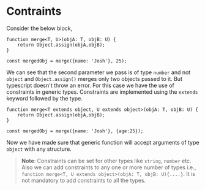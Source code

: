 # Contraints

Consider the below block,
```
function merge<T, U>(objA: T, objB: U) {
    return Object.assign(objA,objB);
}

const mergedObj = merge({name: 'Josh'}, 25);
```
We can see that the second parameter we pass is of type `number` and not `object` and `Object.assign()` merges only two objects passed to it. But typescript doesn't throw an error. For this case we have the use of constraints in generic types. Constraints are implemented using the `extends` keyword followed by the type.
```
function merge<T extends object, U extends object>(objA: T, objB: U) {
    return Object.assign(objA,objB);
}

const mergedObj = merge({name: 'Josh'}, {age:25});
```
Now we have made sure that generic function will accept arguments of type `object` with any structure.<br>

>**Note**: Constraints can be set for other types like `string`, `number` etc.
> Also we can add constraints to any one or more number of types i.e., ` function merge<T, U extends object>(objA: T, objB: U){....}`. It is not mandatory to add constraints to all the types.